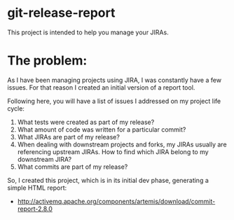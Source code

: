 # git-release-report
This project is intended to help you manage your JIRAs.

# The problem:

As I have been managing projects using JIRA, I was constantly have a few issues. For that reason I created an initial version of a report tool.

Following here, you will have a list of issues I addressed on my project life cycle:

1. What tests were created as part of my release?
2. What amount of code was written for a particular commit?
3. What JIRAs are part of my release?
4. When dealing with downstream projects and forks, my JIRAs usually are referencing upstream JIRAs. How to find which JIRA belong to my downstream JIRA?
5. What commits are part of my release?


So, I created this project, which is in its initial dev phase, generating a simple HTML report:

- http://activemq.apache.org/components/artemis/download/commit-report-2.8.0
